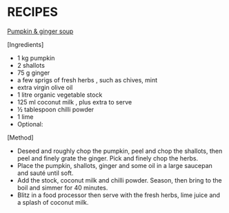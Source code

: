 # RECIPES

[Pumpkin & ginger soup](https://www.jamieoliver.com/recipes/vegetables-recipes/pumpkin-ginger-soup/)

[Ingredients]

* 1 kg pumpkin
* 2 shallots
* 75 g ginger
* a few sprigs of fresh herbs , such as chives, mint
* extra virgin olive oil
* 1 litre organic vegetable stock
* 125 ml coconut milk , plus extra to serve
* ½ tablespoon chilli powder
* 1 lime
* Optional:

[Method]

* Deseed and roughly chop the pumpkin, peel and chop the shallots, then peel and finely grate the ginger. Pick and finely chop the herbs.
* Place the pumpkin, shallots, ginger and some oil in a large saucepan and sauté until soft.
* Add the stock, coconut milk and chilli powder. Season, then bring to the boil and simmer for 40 minutes.
* Blitz in a food processor then serve with the fresh herbs, lime juice and a splash of coconut milk.
